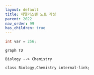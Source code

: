 ```yaml
---
layout: default
title: 제텔카스텐 노트 작성
parent: 2022
nav_order: 99
has_children: true
---
```


```c
int var = 256;
```

```mermaid
graph TD

Biology --> Chemistry

class Biology,Chemistry internal-link;
```

